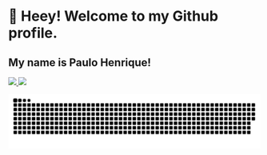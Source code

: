 # 👋 Heey! Welcome to my Github profile.
## My name is Paulo Henrique!


<div>
<a href="https://github.com/paulohassad">
<img loading="lazy" height="180em" src="https://github-readme-stats.vercel.app/api/top-langs/?username=paulohassad&layout=compact&langs_count=7&theme=dracula"/>
<img loading="lazy" height="180em" src="https://github-readme-stats.vercel.app/api?username=paulohassad&show_icons=true&theme=dracula&include_all_commits=true&count_private=true"/>
</div>
  
<!--
**paulohassad/paulohassad** is a ✨ _special_ ✨ repository because its `README.md` (this file) appears on your GitHub profile.

Here are some ideas to get you started:

- 🔭 I’m currently working on ...
- 🌱 I’m currently learning ...
- 👯 I’m looking to collaborate on ...
- 🤔 I’m looking for help with ...
- 💬 Ask me about ...
- 📫 How to reach me: ...
- 😄 Pronouns: ...
- ⚡ Fun fact: ...
-->

![Snake animation](https://raw.githubusercontent.com/paulohassad/paulohassad/output/github-contribution-grid-snake.svg)


